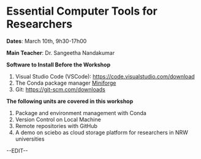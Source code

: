 # Essential Computer Tools for Researchers

**Dates**: March 10th, 9h30-17h00

**Main Teacher**: Dr. Sangeetha Nandakumar


**Software to Install Before the Workshop**

1. Visual Studio Code (VSCode): https://code.visualstudio.com/download
2. The Conda package manager [Miniforge](https://github.com/conda-forge/miniforge#miniforge3)
3. Git: https://git-scm.com/downloads

**The following units are covered in this workshop**

1. Package and environment management with Conda
2. Version Control on Local Machine
3. Remote repositories with GitHub
4. A demo on sciebo as cloud storage platform for researchers in NRW universities

--EDIT--
